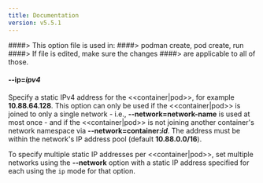 ```yaml
---
title: Documentation
version: v5.5.1
---
```


####> This option file is used in:
####>   podman create, pod create, run
####> If file is edited, make sure the changes
####> are applicable to all of those.
#### **--ip**=*ipv4*

Specify a static IPv4 address for the <<container|pod>>, for example **10.88.64.128**.
This option can only be used if the <<container|pod>> is joined to only a single network - i.e., **--network=network-name** is used at most once -
and if the <<container|pod>> is not joining another container's network namespace via **--network=container\:_id_**.
The address must be within the network's IP address pool (default **10.88.0.0/16**).

To specify multiple static IP addresses per <<container|pod>>, set multiple networks using the **--network** option with a static IP address specified for each using the `ip` mode for that option.
